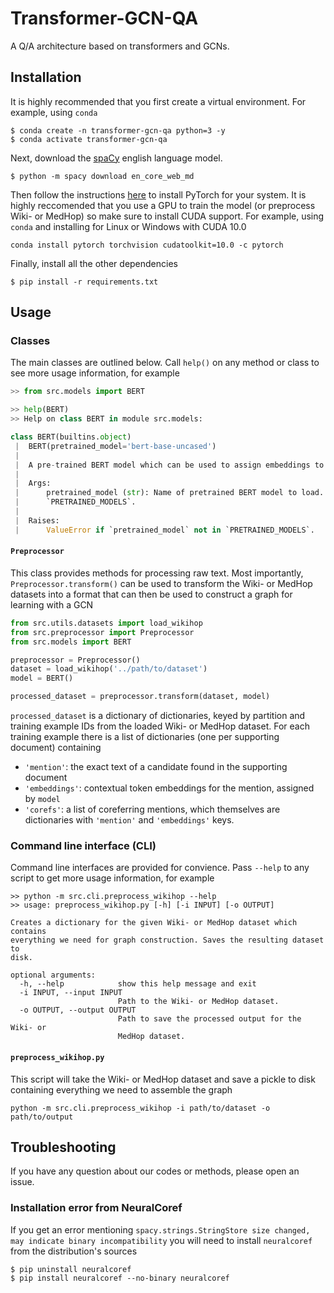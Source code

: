 # Transformer-GCN-QA

A Q/A architecture based on transformers and GCNs.

## Installation

It is highly recommended that you first create a virtual environment. For example, using `conda`

```
$ conda create -n transformer-gcn-qa python=3 -y
$ conda activate transformer-gcn-qa
```

Next, download the [spaCy](https://spacy.io/) english language model.

```
$ python -m spacy download en_core_web_md
```

Then follow the instructions [here](https://pytorch.org/get-started/locally/) to install PyTorch for your system. It is highly reccomended that you use a GPU to train the model (or preprocess Wiki- or MedHop) so make sure to install CUDA support. For example, using `conda` and installing for Linux or Windows with CUDA 10.0

```
conda install pytorch torchvision cudatoolkit=10.0 -c pytorch
```

Finally, install all the other dependencies

```
$ pip install -r requirements.txt
```

## Usage

### Classes

The main classes are outlined below. Call `help()` on any method or class to see more usage information, for example

```python
>> from src.models import BERT

>> help(BERT)
>> Help on class BERT in module src.models:

class BERT(builtins.object)
 |  BERT(pretrained_model='bert-base-uncased')
 |  
 |  A pre-trained BERT model which can be used to assign embeddings to tokenized text.
 |
 |  Args:
 |      pretrained_model (str): Name of pretrained BERT model to load. Must be in
 |      `PRETRAINED_MODELS`.
 |  
 |  Raises:
 |      ValueError if `pretrained_model` not in `PRETRAINED_MODELS`.
```

#### `Preprocessor`

This class provides methods for processing raw text. Most importantly, `Preprocessor.transform()` can be used to transform the Wiki- or MedHop datasets into a format that can then be used to construct a graph for learning with a GCN

```python
from src.utils.datasets import load_wikihop
from src.preprocessor import Preprocessor
from src.models import BERT

preprocessor = Preprocessor()
dataset = load_wikihop('../path/to/dataset')
model = BERT()

processed_dataset = preprocessor.transform(dataset, model)
```

`processed_dataset` is a dictionary of dictionaries, keyed by partition and training example IDs from the loaded Wiki- or MedHop dataset. For each training example there is a list of dictionaries (one per supporting document) containing

- `'mention'`: the exact text of a candidate found in the supporting document
- `'embeddings'`: contextual token embeddings for the mention, assigned by `model`
- `'corefs'`: a list of coreferring mentions, which themselves are dictionaries with `'mention'` and `'embeddings'` keys.

### Command line interface (CLI)

Command line interfaces are provided for convience. Pass `--help` to any script to get more usage information, for example

```
>> python -m src.cli.preprocess_wikihop --help
>> usage: preprocess_wikihop.py [-h] [-i INPUT] [-o OUTPUT]

Creates a dictionary for the given Wiki- or MedHop dataset which contains
everything we need for graph construction. Saves the resulting dataset to
disk.

optional arguments:
  -h, --help            show this help message and exit
  -i INPUT, --input INPUT
                        Path to the Wiki- or MedHop dataset.
  -o OUTPUT, --output OUTPUT
                        Path to save the processed output for the Wiki- or
                        MedHop dataset.
```

#### `preprocess_wikihop.py`

This script will take the Wiki- or MedHop dataset and save a pickle to disk containing everything we need to assemble the graph

```
python -m src.cli.preprocess_wikihop -i path/to/dataset -o path/to/output
```

## Troubleshooting

If you have any question about our codes or methods, please open an issue.

### Installation error from NeuralCoref

If you get an error mentioning `spacy.strings.StringStore size changed, may indicate binary incompatibility` you will need to install `neuralcoref` from the distribution's sources

```
$ pip uninstall neuralcoref
$ pip install neuralcoref --no-binary neuralcoref
```

